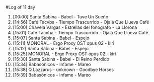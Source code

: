 #Log of 11 day

1. [00:00] Santa Sabina - Babel - Tuve Un Sueño
1. [14:56] Café Tacvba - Tiempo Trascurrido - Ojalá Que Llueva Café
1. [15:00] Chavela Vargas - Estrellas del fonógrafo - La Llorona
1. [15:01] Café Tacvba - Tiempo Trascurrido - Ojalá Que Llueva Café
1. [15:07] Santa Sabina - Babel - Espejo
1. [15:11] MONORAL - Ergo Proxy OST opus 02 - kiri
1. [15:12] Santa Sabina - Babel - Espejo
1. [15:25] MONORAL - Ergo Proxy OST opus 02 - kiri
1. [15:30] Santa Sabina - Babel - El Reino Perdido
1. [15:34] Babasónicos - Infame - Mareo
1. [15:38] Q Lazzarus - unknown - Goodbye Horses
1. [15:39] Babasónicos - Infame - Mareo
